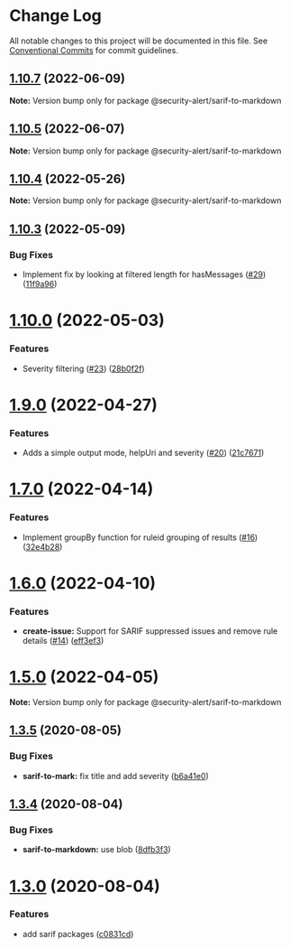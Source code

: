 # Change Log

All notable changes to this project will be documented in this file.
See [Conventional Commits](https://conventionalcommits.org) for commit guidelines.

## [1.10.7](https://github.com/security-alert/security-alert/compare/v1.10.6...v1.10.7) (2022-06-09)

**Note:** Version bump only for package @security-alert/sarif-to-markdown





## [1.10.5](https://github.com/security-alert/security-alert/compare/v1.10.4...v1.10.5) (2022-06-07)

**Note:** Version bump only for package @security-alert/sarif-to-markdown





## [1.10.4](https://github.com/security-alert/security-alert/compare/v1.10.3...v1.10.4) (2022-05-26)

**Note:** Version bump only for package @security-alert/sarif-to-markdown





## [1.10.3](https://github.com/azu/security-alert/compare/v1.10.2...v1.10.3) (2022-05-09)


### Bug Fixes

* Implement fix by looking at filtered length for hasMessages ([#29](https://github.com/azu/security-alert/issues/29)) ([11f9a96](https://github.com/azu/security-alert/commit/11f9a96ca094ab62e63d460a89e40ea6e040b5a0))





# [1.10.0](https://github.com/azu/security-alert/compare/v1.9.0...v1.10.0) (2022-05-03)


### Features

* Severity filtering ([#23](https://github.com/azu/security-alert/issues/23)) ([28b0f2f](https://github.com/azu/security-alert/commit/28b0f2f59927012f5efdc591bc180e75d33886bd))





# [1.9.0](https://github.com/azu/security-alert/compare/v1.8.0...v1.9.0) (2022-04-27)


### Features

* Adds a simple output mode, helpUri and severity ([#20](https://github.com/azu/security-alert/issues/20)) ([21c7671](https://github.com/azu/security-alert/commit/21c7671aa2f087e4465ac4e9c45cd1cba27b80ab))





# [1.7.0](https://github.com/azu/security-alert/compare/v1.6.0...v1.7.0) (2022-04-14)


### Features

* Implement groupBy function for ruleid grouping of results ([#16](https://github.com/azu/security-alert/issues/16)) ([32e4b28](https://github.com/azu/security-alert/commit/32e4b28513670cc56731fadf3d695afdafa7f88b))





# [1.6.0](https://github.com/azu/security-alert/compare/v1.5.0...v1.6.0) (2022-04-10)


### Features

* **create-issue:** Support for SARIF suppressed issues and remove rule details ([#14](https://github.com/azu/security-alert/issues/14)) ([eff3ef3](https://github.com/azu/security-alert/commit/eff3ef34e1282ddafca856babf5bb1db96120f71))





# [1.5.0](https://github.com/azu/security-alert/compare/v1.4.1...v1.5.0) (2022-04-05)

**Note:** Version bump only for package @security-alert/sarif-to-markdown





## [1.3.5](https://github.com/azu/security-alert/compare/v1.3.4...v1.3.5) (2020-08-05)


### Bug Fixes

* **sarif-to-mark:** fix title and add severity ([b6a41e0](https://github.com/azu/security-alert/commit/b6a41e0bfeb3b7674dec963a2475aff7e473e20c))





## [1.3.4](https://github.com/azu/security-alert/compare/v1.3.3...v1.3.4) (2020-08-04)


### Bug Fixes

* **sarif-to-markdown:** use blob ([8dfb3f3](https://github.com/azu/security-alert/commit/8dfb3f3c4df65d408d977feea01ce5fee32242d9))





# [1.3.0](https://github.com/azu/security-alert/compare/v1.2.0...v1.3.0) (2020-08-04)


### Features

* add sarif packages ([c0831cd](https://github.com/azu/security-alert/commit/c0831cd1834e1f84ed721500cbe8db9523edc4eb))
